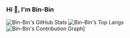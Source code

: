 ### Hi 👋, I'm Bin-Bin


![Bin-Bin's GitHub Stats](https://github-readme-stats.vercel.app/api?username=gaobb&show_icons=true&theme=radical)
![Bin-Bin's Top Langs](https://github-readme-stats.vercel.app/api/top-langs/?username=gaobb&show_icons=true&theme=radical)
![Bin-Bin's Contribution Graph](https://activity-graph.herokuapp.com/graph?username=gaobb&theme=dracula)]

<!--
**gaobb/gaobb** is a ✨ _special_ ✨ repository because its `README.md` (this file) appears on your GitHub profile.

Here are some ideas to get you started:

- 🔭 I’m currently working on ...
- 🌱 I’m currently learning ...
- 👯 I’m looking to collaborate on ...
- 🤔 I’m looking for help with ...
- 💬 Ask me about ...
- 📫 How to reach me: ...
- 😄 Pronouns: ...
- ⚡ Fun fact: ...
-->
